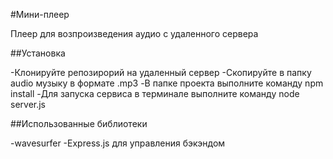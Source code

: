 #Мини-плеер

Плеер для возпроизведения аудио с удаленного сервера

##Установка

-Клонируйте репозирорий на удаленный сервер
-Скопируйте в папку audio музыку в формате .mp3
-В папке проекта выполните команду npm install
-Для запуска сервиса в терминале выполните команду node server.js

##Использованные библиотеки

-wavesurfer
-Express.js для управления бэкэндом